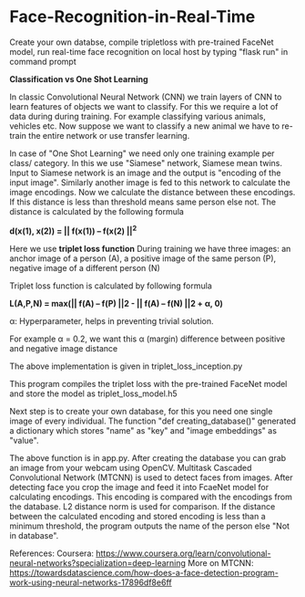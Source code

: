 # Face-Recognition-in-Real-Time
Create your own databse, compile tripletloss with pre-trained FaceNet model, run real-time face recognition on local host by typing "flask run" in command prompt

**Classification vs One Shot Learning**

In classic Convolutional Neural Network (CNN) we train layers of CNN to learn features of objects we want to classify. For this we require
a lot of data during during training. For example classifying various animals, vehicles etc. 
Now suppose we want to classify a new animal we have to re-train the entire network or use transfer learning.

In case of "One Shot Learning" we need only one training example per class/ category. In this we use "Siamese" network, Siamese mean twins.
Input to Siamese network is an image and the output is "encoding of the input image". Similarly another image is fed to this network to 
calculate the image encodings.
Now we calculate the distance between these encodings. If this distance is less than threshold means same person else not.
The distance is calculated by the following formula

**d(x(1), x(2)) = || f(x(1)) – f(x(2) ||<sup>2**

Here we use **triplet loss function**
During training we have three images: an anchor image of a person (A), a positive image of the same person (P), negative image of a different person (N)

Triplet loss function is calculated by following formula

**L(A,P,N) = max(|| f(A) – f(P) ||2 - || f(A) – f(N) ||2 + α, 0)**

α: Hyperparameter, helps in preventing trivial solution.

For example α = 0.2, we want this α (margin) difference between positive and negative image distance

The above implementation is given in triplet_loss_inception.py

This program compiles the triplet loss with the pre-trained FaceNet model and store the model as triplet_loss_model.h5

Next step is to create your own database, for this you need one single image of every individual. The function "def creating_database()" generated a dictionary which stores "name" as "key" and "image embeddings" as "value".

The above function is in app.py. After creating the database you can grab an image from your webcam using OpenCV. Multitask Cascaded Convolutional Network (MTCNN) is used to detect faces from images.
After detecting face you crop the image and feed it into FcaeNet model for calculating encodings. This encoding is compared with the encodings from the database. L2 distance norm is used for comparison. 
If the distance between the calculated encoding and stored encoding is less than a minimum threshold, the program outputs the name of the person else "Not in database".

References:
Coursera: https://www.coursera.org/learn/convolutional-neural-networks?specialization=deep-learning
More on MTCNN: https://towardsdatascience.com/how-does-a-face-detection-program-work-using-neural-networks-17896df8e6ff
